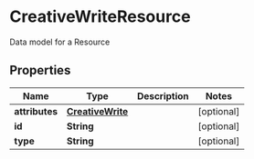 

# CreativeWriteResource

Data model for a Resource

## Properties

Name | Type | Description | Notes
------------ | ------------- | ------------- | -------------
**attributes** | [**CreativeWrite**](CreativeWrite.md) |  |  [optional]
**id** | **String** |  |  [optional]
**type** | **String** |  |  [optional]



